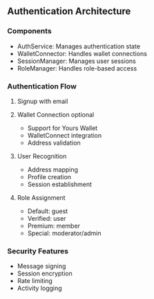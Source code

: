 ## Authentication Architecture

### Components
- AuthService: Manages authentication state
- WalletConnector: Handles wallet connections
- SessionManager: Manages user sessions
- RoleManager: Handles role-based access

### Authentication Flow

1. Signup with email

2. Wallet Connection optional
   - Support for Yours Wallet
   - WalletConnect integration
   - Address validation

3. User Recognition
   - Address mapping
   - Profile creation
   - Session establishment

4. Role Assignment
   - Default: guest
   - Verified: user
   - Premium: member
   - Special: moderator/admin

### Security Features
- Message signing
- Session encryption
- Rate limiting
- Activity logging